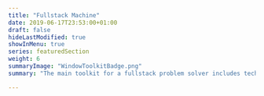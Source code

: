 ```yaml
---
title: "Fullstack Machine"
date: 2019-06-17T23:53:00+01:00
draft: false
hideLastModified: true
showInMenu: true
series: featuredSection
weight: 6
summaryImage: "WindowToolkitBadge.png"
summary: "The main toolkit for a fullstack problem solver includes technologies available on your laptop (aka your machine). Here are common technologies to install with install instructions"

---
```



